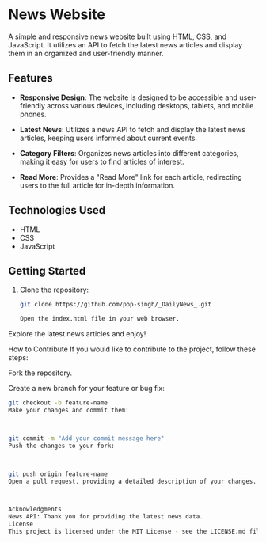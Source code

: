 # News Website

A simple and responsive news website built using HTML, CSS, and JavaScript. It utilizes an API to fetch the latest news articles and display them in an organized and user-friendly manner.

## Features

- **Responsive Design**: The website is designed to be accessible and user-friendly across various devices, including desktops, tablets, and mobile phones.

- **Latest News**: Utilizes a news API to fetch and display the latest news articles, keeping users informed about current events.

- **Category Filters**: Organizes news articles into different categories, making it easy for users to find articles of interest.

- **Read More**: Provides a "Read More" link for each article, redirecting users to the full article for in-depth information.

## Technologies Used

- HTML
- CSS
- JavaScript


## Getting Started

1. Clone the repository:

   ```bash
   git clone https://github.com/pop-singh/_DailyNews_.git

   Open the index.html file in your web browser.

Explore the latest news articles and enjoy!



How to Contribute
If you would like to contribute to the project, follow these steps:

Fork the repository.

Create a new branch for your feature or bug fix:

  ```bash
git checkout -b feature-name
Make your changes and commit them:



git commit -m "Add your commit message here"
Push the changes to your fork:



git push origin feature-name
Open a pull request, providing a detailed description of your changes.



Acknowledgments
News API: Thank you for providing the latest news data.
License
This project is licensed under the MIT License - see the LICENSE.md file for details.

